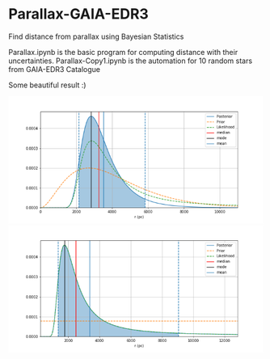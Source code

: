 # Parallax-GAIA-EDR3
Find distance from parallax using Bayesian Statistics

Parallax.ipynb is the basic program for computing distance with their uncertainties.
Parallax-Copy1.ipynb is the automation for 10 random stars from GAIA-EDR3 Catalogue

Some beautiful result :)

![image](./Plot/p_exp_1867982603902918656.png)
![image](./Plot/p_uniform_2032070493752368128.png)
